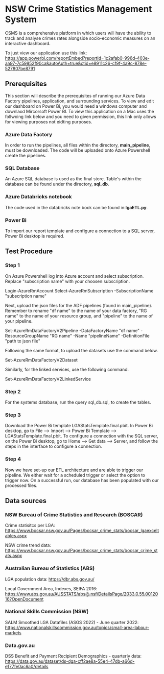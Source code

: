 # NSW Crime Statistics Management System
CSMS is a comprehensive platform in which users will have the ability to track and analyse crimes rates alongside socio-economic measures on an interactive dashboard.

To just view our application use this link: 
https://app.powerbi.com/reportEmbed?reportId=1c2afab0-996d-403e-aa97-7c59852f90ca&autoAuth=true&ctid=e8911c26-cf9f-4a9c-878e-527807be8791

## Prerequisites
This section will describe the prerequisites of running our Azure Data Factory pipelines, application, and surrounding services.
To view and edit our dashboard on Power Bi, you would need a windows computer and downlaod Mircorsoft Power BI. 
To view this application on a Mac uses the follwoing link below and you need to given permission, this link only allows for viewing purposes not eidting purposes.   
### Azure Data Factory
In order to run the pipelines, all files within the directory, **main_pipeline**, must be downloaded. The code will be uploaded onto Azure Powershell create the pipelines.

### SQL Database
An Azure SQL database is used as the final store. Table's within the database can be found under the directory, **sql_db**.

### Azure Databricks notebook
The code used in the databricks note book can be found in **lgaETL.py**.

### Power Bi
To import our report template and configure a connection to a SQL server, Power Bi desktop is required.

## Test Procedure
### Step 1
On Azure Powershell log into Azure account and select subscription. Replace "subscription name" with your choosen subscription.

Login-AzureRmAccount
Select-AzureRmSubscription -SubscriptionName "subscription name"

Next, upload the json files for the ADF pipelines (found in main_pipeline). Remember to rename "df name" to the name of your data factory, "RG name" to the name of your resource group, and "pipeline" to the name of your pipeline.

Set-AzureRmDataFactoryV2Pipeline -DataFactoryName "df name" -ResourceGroupName "RG name" -Name "pipelineName" -DefinitionFile "path to json file"

Following the same format, to upload the datasets use the command below.

Set-AzureRmDataFactoryV2Dataset 

Similarly, for the linked services, use the following command.

Set-AzureRmDataFactoryV2LinkedService

### Step 2
For the systems database, run the query sql_db.sql, to create the tables. 


### Step 3
Download the Power Bi template  LGAStatsTemplate.final.pbit. In Power Bi desktop, go to File --> Import --> Power Bi Template -->  LGAStatsTemplate.final.pbit. To configure a connection with the SQL server, on the Power Bi desktop, go to Home --> Get data --> Server, and follow the steps in the interface to configure a connection.

### Step 4
Now we have set-up our ETL architecture and are able to trigger our pipeline. We either wait for a scheduled trigger or select the option to trigger now. On a successful run, our database has been populated with our processed files.

## Data sources
### NSW Bureau of Crime Statistics and Research (BOSCAR)
Crime statisitcs per LGA:
https://www.bocsar.nsw.gov.au/Pages/bocsar_crime_stats/bocsar_lgaexceltables.aspx

NSW crime trend data:
https://www.bocsar.nsw.gov.au/Pages/bocsar_crime_stats/bocsar_crime_stats.aspx

### Australian Bureau of Statistics (ABS)

LGA population data:
https://dbr.abs.gov.au/

Local Government Area, Indexes, SEIFA 2016:
https://www.abs.gov.au/AUSSTATS/abs@.nsf/DetailsPage/2033.0.55.0012016?OpenDocument

### National Skills Commission (NSW)
SALM Smoothed LGA Datafiles (ASGS 2022) - June quarter 2022:
https://www.nationalskillscommission.gov.au/topics/small-area-labour-markets

### Data.gov.au
DSS Benefit and Payment Recipient Demographics - quarterly data:
https://data.gov.au/dataset/ds-dga-cff2ae8a-55e4-47db-a66d-e177fe0ac6a0/details


